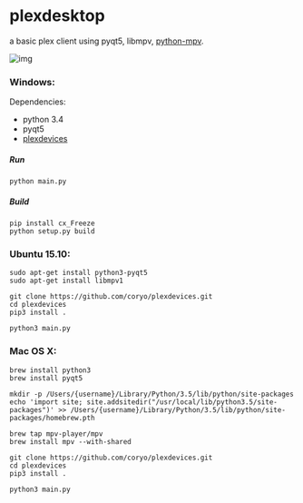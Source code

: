 # plexdesktop
a basic plex client using pyqt5, libmpv, [python-mpv](https://github.com/jaseg/python-mpv).

![img](http://i.imgur.com/tRlcLpX.png)

### Windows:
Dependencies:
 * python 3.4
 * pyqt5
 * [plexdevices](https://github.com/coryo/plexdevices)

##### Run
```
python main.py
```

##### Build
```
pip install cx_Freeze
python setup.py build
```

### Ubuntu 15.10:
```
sudo apt-get install python3-pyqt5
sudo apt-get install libmpv1

git clone https://github.com/coryo/plexdevices.git
cd plexdevices
pip3 install .

python3 main.py
```

### Mac OS X:
```
brew install python3
brew install pyqt5

mkdir -p /Users/{username}/Library/Python/3.5/lib/python/site-packages
echo 'import site; site.addsitedir("/usr/local/lib/python3.5/site-packages")' >> /Users/{username}/Library/Python/3.5/lib/python/site-packages/homebrew.pth

brew tap mpv-player/mpv
brew install mpv --with-shared

git clone https://github.com/coryo/plexdevices.git
cd plexdevices
pip3 install .

python3 main.py
```
